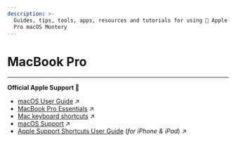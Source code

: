 ```yaml
---
description: >-
  Guides, tips, tools, apps, resources and tutorials for using  Apple's MacBook
  Pro macOS Montery
---
```


# MacBook Pro

****

**Official Apple Support **

* [macOS User Guide](https://support.apple.com/guide/mac-help/welcome/mac) ↗️
* [MacBook Pro Essentials](https://support.apple.com/guide/macbook-pro/welcome/mac) ↗️
* [Mac keyboard shortcuts](https://support.apple.com/en-us/HT201236) ↗️&#x20;
* [macOS Support](https://support.apple.com/macos) ↗️
* [Apple Support Shortcuts User Guide](https://support.apple.com/guide/shortcuts/welcome/ios) (_for iPhone & iPad_) ↗️

